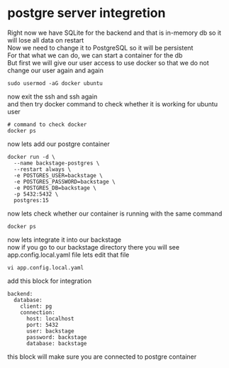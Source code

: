 # postgre server integretion
Right now we have SQLite for the backend and that is in-memory db so it will lose all data on restart    
Now we need to change it to PostgreSQL so it will be persistent  
For that what we can do, we can start a container for the db  
But first we will give our user access to use docker so that we do not change our user again and again  
```
sudo usermod -aG docker ubuntu
```
now exit the ssh and ssh again  
and then try docker command to check whether it is working for ubuntu user  
```
# command to check docker 
docker ps
```
now lets add our postgre container 
```
docker run -d \
  --name backstage-postgres \
  --restart always \
  -e POSTGRES_USER=backstage \
  -e POSTGRES_PASSWORD=backstage \
  -e POSTGRES_DB=backstage \
  -p 5432:5432 \
  postgres:15
```
now lets check whether our container is running with the same command 
```
docker ps 
```
now lets integrate it into our backstage  
now if you go to our backstage directory there you will see app.config.local.yaml file lets edit that file 
```
vi app.config.local.yaml
```
add this block for integration 
```
backend:
  database:
    client: pg
    connection:
      host: localhost
      port: 5432
      user: backstage
      password: backstage
      database: backstage
```
this block will make sure you are connected to postgre container 
